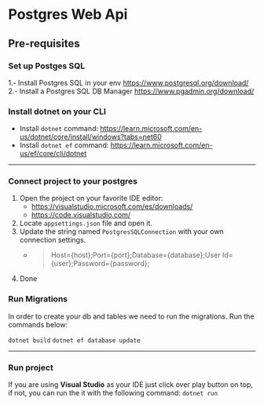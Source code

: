 # Postgres Web Api

## Pre-requisites
### Set up Postges SQL
1.- Install Postgres SQL in your env https://www.postgresql.org/download/
2.- Install a Postgres SQL DB Manager https://www.pgadmin.org/download/

### Install dotnet on your CLI

- Install <code>dotnet</code> command:
https://learn.microsoft.com/en-us/dotnet/core/install/windows?tabs=net60
- Install <code>dotnet ef</code> command:
https://learn.microsoft.com/en-us/ef/core/cli/dotnet

<hr>

### Connect project to your postgres
1. Open the project on your favorite IDE editor:
    - https://visualstudio.microsoft.com/es/downloads/
    - https://code.visualstudio.com/
2. Locate <code>appsettings.json</code> file and open it.
3. Update the string named <code>PostgresSQLConnection</code> with your own connection settings.
    - >Host={host};Port={port};Database={database};User Id={user};Password={password};
4. Done

### Run Migrations
In order to create your db and tables we need to run the migrations. Run the commands below:

<code>dotnet build</code>
<code>dotnet ef database update</code>

<hr>

### Run project
If you are using **Visual Studio** as your IDE just click over play button on top, if not, you can run the it with the following command:
<code>dotnet run</code>

